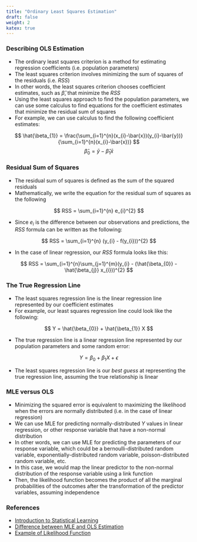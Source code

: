 ```yaml
---
title: "Ordinary Least Squares Estimation"
draft: false
weight: 2
katex: true
---
```


### Describing OLS Estimation
- The ordinary least squares criterion is a method for estimating regression coefficients (i.e. population parameters)
- The least squares criterion involves minimizing the sum of squares of the residuals (i.e. $RSS$)
- In other words, the least squares criterion chooses coefficient estimates, such as $\hat{\beta}$, that minimize the $RSS$
- Using the least squares approach to find the population parameters, we can use some calculus to find equations for the coefficient estimates that minimize the residual sum of squares
- For example, we can use calculus to find the following coefficient estimates:

$$ \hat{\beta_{1}} = \frac{\sum_{i=1}^{n}(x_{i}-\bar{x})(y_{i}-\bar{y})}{\sum_{i=1}^{n}(x_{i}-\bar{x})} $$
$$ \hat{\beta}_{0} = \bar{y} - \hat{β}_{1}\bar{x} $$

### Residual Sum of Squares
- The residual sum of squares is defined as the sum of the squared residuals
- Mathematically, we write the equation for the residual sum of squares as the following

$$ RSS = \sum_{i=1}^{n} e_{i}^{2} $$

- Since $e_{i}$ is the difference between our observations and predictions, the $RSS$ formula can be written as the following:

$$ RSS = \sum_{i=1}^{n} (y_{i} - f(y_{i}))^{2} $$

- In the case of linear regression, our $RSS$ formula looks like this:

$$ RSS = \sum_{i=1}^{n}\sum_{j=1}^{m}(y_{i} - (\hat{\beta_{0}} - \hat{\beta_{j}} x_{i}))^{2} $$

### The True Regression Line
- The least squares regression line is the linear regression line represented by our coefficient estimates
- For example, our least squares regression line could look like the following:

$$ Y = \hat{\beta_{0}} + \hat{\beta_{1}} X $$

- The true regression line is a linear regression line represented by our population parameters and some random error:

$$ Y = \beta_{0} + \beta_{1} X + \epsilon $$

- The least squares regression line is our *best guess* at representing the true regression line, assuming the true relationship is linear

### MLE versus OLS
- Minimizing the squared error is equivalent to maximizing the likelihood when the errors are normally distributed (i.e. in the case of linear regression)
- We can use MLE for predicting normally-distributed $Y$ values in linear regression, or other response variable that have a non-normal distribution
- In other words, we can use MLE for predicting the parameters of our response variable, which could be a bernoulli-distributed random variable, exponentially-distributed random variable, poisson-distributed random variable, etc.
- In this case, we would map the linear predictor to the non-normal distribution of the response variable using a link function
- Then, the likelihood function becomes the product of all the marginal probabilities of the outcomes after the transformation of the predictor variables, assuming independence

### References
- [Introduction to Statistical Learning](http://faculty.marshall.usc.edu/gareth-james/ISL/ISLR%20Seventh%20Printing.pdf)
- [Difference between MLE and OLS Estimation](https://stats.stackexchange.com/questions/143705/maximum-likelihood-method-vs-least-squares-method)
- [Example of Likelihood Function](https://stats.stackexchange.com/questions/211848/likelihood-why-multiply)
